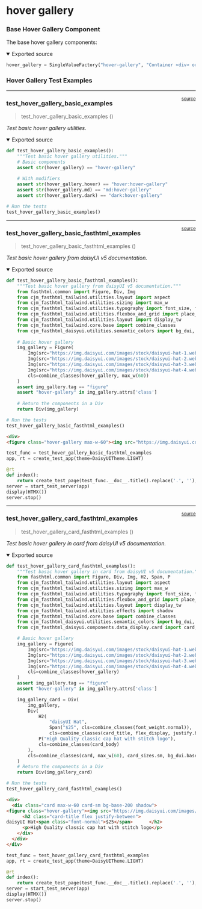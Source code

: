 # hover gallery


<!-- WARNING: THIS FILE WAS AUTOGENERATED! DO NOT EDIT! -->

### Base Hover Gallery Component

The base hover gallery components:

<details open class="code-fold">
<summary>Exported source</summary>

``` python
hover_gallery = SingleValueFactory("hover-gallery", "Container <div> or <figure> that includes images ") # Hover gallery container
```

</details>

### Hover Gallery Test Examples

------------------------------------------------------------------------

<a
href="https://github.com/cj-mills/cjm-fasthtml-daisyui/blob/main/cjm_fasthtml_daisyui/components/data_display/hover_gallery.py#L27"
target="_blank" style="float:right; font-size:smaller">source</a>

### test_hover_gallery_basic_examples

>  test_hover_gallery_basic_examples ()

*Test basic hover gallery utilities.*

<details open class="code-fold">
<summary>Exported source</summary>

``` python
def test_hover_gallery_basic_examples():
    """Test basic hover gallery utilities."""
    # Basic components
    assert str(hover_gallery) == "hover-gallery"
    
    # With modifiers
    assert str(hover_gallery.hover) == "hover:hover-gallery"
    assert str(hover_gallery.md) == "md:hover-gallery"
    assert str(hover_gallery.dark) == "dark:hover-gallery"

# Run the tests
test_hover_gallery_basic_examples()
```

</details>

------------------------------------------------------------------------

<a
href="https://github.com/cj-mills/cjm-fasthtml-daisyui/blob/main/cjm_fasthtml_daisyui/components/data_display/hover_gallery.py#L41"
target="_blank" style="float:right; font-size:smaller">source</a>

### test_hover_gallery_basic_fasthtml_examples

>  test_hover_gallery_basic_fasthtml_examples ()

*Test basic hover gallery from daisyUI v5 documentation.*

<details open class="code-fold">
<summary>Exported source</summary>

``` python
def test_hover_gallery_basic_fasthtml_examples():
    """Test basic hover gallery from daisyUI v5 documentation."""
    from fasthtml.common import Figure, Div, Img
    from cjm_fasthtml_tailwind.utilities.layout import aspect
    from cjm_fasthtml_tailwind.utilities.sizing import max_w
    from cjm_fasthtml_tailwind.utilities.typography import font_size, font_weight, font_family, text_color
    from cjm_fasthtml_tailwind.utilities.flexbox_and_grid import place_content, grid_display
    from cjm_fasthtml_tailwind.utilities.layout import display_tw
    from cjm_fasthtml_tailwind.core.base import combine_classes
    from cjm_fasthtml_daisyui.utilities.semantic_colors import bg_dui, text_dui
    
    # Basic hover gallery
    img_gallery = Figure(
        Img(src="https://img.daisyui.com/images/stock/daisyui-hat-1.webp"),
        Img(src="https://img.daisyui.com/images/stock/daisyui-hat-2.webp"),
        Img(src="https://img.daisyui.com/images/stock/daisyui-hat-3.webp"),
        Img(src="https://img.daisyui.com/images/stock/daisyui-hat-4.webp"),
        cls=combine_classes(hover_gallery, max_w(60))
    )
    assert img_gallery.tag == "figure"
    assert "hover-gallery" in img_gallery.attrs['class']
    
    # Return the components in a Div
    return Div(img_gallery)

# Run the tests
test_hover_gallery_basic_fasthtml_examples()
```

</details>

``` html
<div>
<figure class="hover-gallery max-w-60"><img src="https://img.daisyui.com/images/stock/daisyui-hat-1.webp"><img src="https://img.daisyui.com/images/stock/daisyui-hat-2.webp"><img src="https://img.daisyui.com/images/stock/daisyui-hat-3.webp"><img src="https://img.daisyui.com/images/stock/daisyui-hat-4.webp"></figure></div>
```

``` python
test_func = test_hover_gallery_basic_fasthtml_examples
app, rt = create_test_app(theme=DaisyUITheme.LIGHT)

@rt
def index():
    return create_test_page(test_func.__doc__.title().replace('.', ''), test_func())
server = start_test_server(app)
display(HTMX())
server.stop()
```

------------------------------------------------------------------------

<a
href="https://github.com/cj-mills/cjm-fasthtml-daisyui/blob/main/cjm_fasthtml_daisyui/components/data_display/hover_gallery.py#L70"
target="_blank" style="float:right; font-size:smaller">source</a>

### test_hover_gallery_card_fasthtml_examples

>  test_hover_gallery_card_fasthtml_examples ()

*Test basic hover gallery in card from daisyUI v5 documentation.*

<details open class="code-fold">
<summary>Exported source</summary>

``` python
def test_hover_gallery_card_fasthtml_examples():
    """Test basic hover gallery in card from daisyUI v5 documentation."""
    from fasthtml.common import Figure, Div, Img, H2, Span, P
    from cjm_fasthtml_tailwind.utilities.layout import aspect
    from cjm_fasthtml_tailwind.utilities.sizing import max_w
    from cjm_fasthtml_tailwind.utilities.typography import font_size, font_weight, font_family, text_color
    from cjm_fasthtml_tailwind.utilities.flexbox_and_grid import place_content, grid_display, flex_display, justify
    from cjm_fasthtml_tailwind.utilities.layout import display_tw
    from cjm_fasthtml_tailwind.utilities.effects import shadow
    from cjm_fasthtml_tailwind.core.base import combine_classes
    from cjm_fasthtml_daisyui.utilities.semantic_colors import bg_dui, text_dui
    from cjm_fasthtml_daisyui.components.data_display.card import card, card_title, card_sizes, card_body

    # Basic hover gallery
    img_gallery = Figure(
        Img(src="https://img.daisyui.com/images/stock/daisyui-hat-1.webp"),
        Img(src="https://img.daisyui.com/images/stock/daisyui-hat-2.webp"),
        Img(src="https://img.daisyui.com/images/stock/daisyui-hat-3.webp"),
        Img(src="https://img.daisyui.com/images/stock/daisyui-hat-4.webp"),
        cls=combine_classes(hover_gallery)
    )
    assert img_gallery.tag == "figure"
    assert "hover-gallery" in img_gallery.attrs['class']

    img_gallery_card = Div(
        img_gallery,
        Div(
            H2(
                "daisyUI Hat", 
                Span("$25", cls=combine_classes(font_weight.normal)), 
                cls=combine_classes(card_title, flex_display, justify.between)),
            P("High Quality classic cap hat with stitch logo"),
            cls=combine_classes(card_body)
        ),
        cls=combine_classes(card, max_w(60), card_sizes.sm, bg_dui.base_200, shadow())
    )
    # Return the components in a Div
    return Div(img_gallery_card)

# Run the tests
test_hover_gallery_card_fasthtml_examples()
```

</details>

``` html
<div>
  <div class="card max-w-60 card-sm bg-base-200 shadow">
<figure class="hover-gallery"><img src="https://img.daisyui.com/images/stock/daisyui-hat-1.webp"><img src="https://img.daisyui.com/images/stock/daisyui-hat-2.webp"><img src="https://img.daisyui.com/images/stock/daisyui-hat-3.webp"><img src="https://img.daisyui.com/images/stock/daisyui-hat-4.webp"></figure>    <div class="card-body">
      <h2 class="card-title flex justify-between">
daisyUI Hat<span class="font-normal">$25</span>      </h2>
      <p>High Quality classic cap hat with stitch logo</p>
    </div>
  </div>
</div>
```

``` python
test_func = test_hover_gallery_card_fasthtml_examples
app, rt = create_test_app(theme=DaisyUITheme.LIGHT)

@rt
def index():
    return create_test_page(test_func.__doc__.title().replace('.', ''), test_func())
server = start_test_server(app)
display(HTMX())
server.stop()
```
